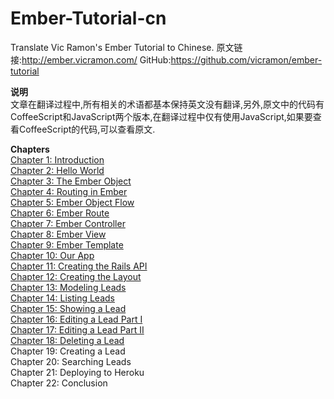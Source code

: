 Ember-Tutorial-cn
=================

Translate Vic Ramon's Ember Tutorial to Chinese. 原文链接:http://ember.vicramon.com/ GitHub:https://github.com/vicramon/ember-tutorial

**说明**<br />
文章在翻译过程中,所有相关的术语都基本保持英文没有翻译,另外,原文中的代码有CoffeeScript和JavaScript两个版本,在翻译过程中仅有使用JavaScript,如果要查看CoffeeScript的代码,可以查看原文.

**Chapters**<br />
[Chapter 1: Introduction][1]<br />
[Chapter 2: Hello World][2]<br />
[Chapter 3: The Ember Object][3]<br />
[Chapter 4: Routing in Ember][4]<br />
[Chapter 5: Ember Object Flow][5]<br />
[Chapter 6: Ember Route][6]<br />
[Chapter 7: Ember Controller][7]<br />
[Chapter 8: Ember View][8]<br />
[Chapter 9: Ember Template][9]<br />
[Chapter 10: Our App][10]<br />
[Chapter 11: Creating the Rails API][11]<br />
[Chapter 12: Creating the Layout][12]<br />
[Chapter 13: Modeling Leads][13]<br />
[Chapter 14: Listing Leads][14]<br />
[Chapter 15: Showing a Lead][15]<br />
[Chapter 16: Editing a Lead Part I][16]<br />
[Chapter 17: Editing a Lead Part II][17]<br />
[Chapter 18: Deleting a Lead][18]<br />
Chapter 19: Creating a Lead<br />
Chapter 20: Searching Leads<br />
Chapter 21: Deploying to Heroku<br />
Chapter 22: Conclusion


  [1]: https://github.com/NoahZhang/Ember-Tutorial-cn/blob/master/Chapter1:%20Introduction.md
  [2]: https://github.com/NoahZhang/Ember-Tutorial-cn/blob/master/Chapter2:%20Hello%20World.md
  [3]: https://github.com/NoahZhang/Ember-Tutorial-cn/blob/master/Chapter3:%20The%20Ember%20Object.md
  [4]: https://github.com/NoahZhang/Ember-Tutorial-cn/blob/master/Chapter4:%20Routing%20in%20Ember.md
  [5]: https://github.com/NoahZhang/Ember-Tutorial-cn/blob/master/Chapter5:%20Ember%20Object%20Flow.md
  [6]: https://github.com/NoahZhang/Ember-Tutorial-cn/blob/master/Chapter6:%20Ember%20Route.md
  [7]: https://github.com/NoahZhang/Ember-Tutorial-cn/blob/master/Chapter7:%20Ember%20Controller.md
  [8]: https://github.com/NoahZhang/Ember-Tutorial-cn/blob/master/Chapter8:%20Ember%20View.md
  [9]: https://github.com/NoahZhang/Ember-Tutorial-cn/blob/master/Chapter9:%20Ember%20Template.md
  [10]: https://github.com/NoahZhang/Ember-Tutorial-cn/blob/master/Chapter10:%20Our%20App.md
  [11]: https://github.com/NoahZhang/Ember-Tutorial-cn/blob/master/Chapter11:%20Creating%20the%20Rails%20API.md
  [12]: https://github.com/NoahZhang/Ember-Tutorial-cn/blob/master/Chapter12:%20Creating%20the%20Layout.md
  [13]: https://github.com/NoahZhang/Ember-Tutorial-cn/blob/master/Chapter13:%20Modeling%20Leads.md
  [14]: https://github.com/NoahZhang/Ember-Tutorial-cn/blob/master/Chapter14:%20Listing%20Leads.md
  [15]: https://github.com/NoahZhang/Ember-Tutorial-cn/blob/master/Chapter15:%20Showing%20a%20Lead.md
  [16]: https://github.com/NoahZhang/Ember-Tutorial-cn/blob/master/Chapter16:%20Editing%20a%20Lead%20Part%20I.md
  [17]: https://github.com/NoahZhang/Ember-Tutorial-cn/blob/master/Chapter17:%20Editing%20a%20Lead%20Part%20II.md
  [18]: https://github.com/NoahZhang/Ember-Tutorial-cn/blob/master/Chapter18:%20Deleting%20a%20Lead.md
